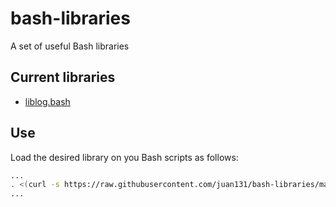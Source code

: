 # bash-libraries

A set of useful Bash libraries

## Current libraries

- [liblog.bash](https://github.com/juan131/bash-libraries/blob/master/lib/liblog.bash)

## Use

Load the desired library on you Bash scripts as follows:

```bash
...
. <(curl -s https://raw.githubusercontent.com/juan131/bash-libraries/master/lib/liblog.bash)
...
```
